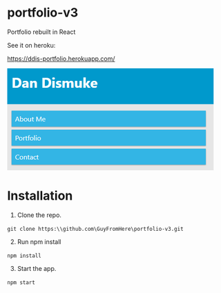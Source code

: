 # portfolio-v3

Portfolio rebuilt in React

See it on heroku:

https://ddis-portfolio.herokuapp.com/

![Portfolio](portfolio.png)

# Installation

1. Clone the repo.

`git clone https:\\github.com\GuyFromHere\portfolio-v3.git`

2. Run npm install

`npm install`

3. Start the app.

`npm start`
